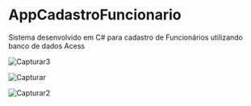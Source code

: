 # AppCadastroFuncionario
Sistema desenvolvido em C# para cadastro de Funcionários utilizando banco de dados Acess

![Capturar3](https://user-images.githubusercontent.com/54687122/76815796-5d5c8800-67dd-11ea-825c-f6898fb18ca0.PNG)

![Capturar](https://user-images.githubusercontent.com/54687122/76815805-60577880-67dd-11ea-9086-e5829dd5906a.PNG)

![Capturar2](https://user-images.githubusercontent.com/54687122/76815808-651c2c80-67dd-11ea-9059-94baa9183999.PNG)
